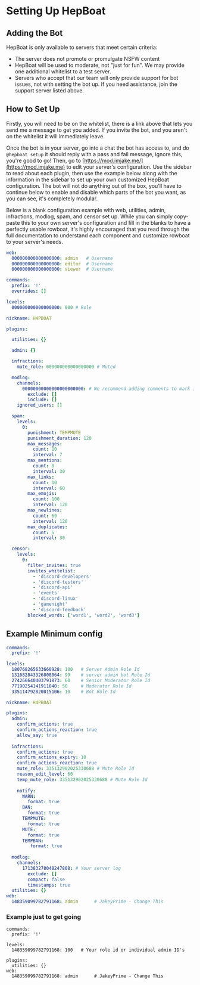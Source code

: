 # Setting Up HepBoat

## Adding the Bot

HepBoat is only available to servers that meet certain criteria:

* The server does not promote or promulgate NSFW content
* HepBoat will be used to moderate, not "just for fun". We may provide one additional whitelist to a test server.
* Servers who accept that our team will only provide support for bot issues, not with setting the bot up. If you need assistance, join the support server listed above.

## How to Set Up

Firstly, you will need to be on the whitelist, there is a link above that lets you send me a message to get you added. If you invite the bot, and you aren't on the whitelist it will immediately leave.

Once the bot is in your server, go into a chat the bot has access to, and do `@hepboat setup` it should reply with a pass and fail message, ignore this, you're good to go!
Then, go to [https://mod.imjake.me/](https://mod.imjake.me) to edit your server's configuration. Use the sidebar to read about each plugin, then use the example below along with the information in the sidebar to set up your own customized HepBoat configuration.
The bot will not do anything out of the box, you'll have to continue below to enable and disable which parts of the bot you want, as you can see, it's completely modular. 

Below is a blank configuration example with web, utilities, admin, infractions, modlog, spam, and censor set up. While you can simply copy-paste this to your own server's configuration and fill in the blanks to have a perfectly usable rowboat, it's highly encouraged that you read through the full documentation to understand each component and customize rowboat to your server's needs.

```yaml
web:
  000000000000000000: admin   # Username
  000000000000000000: editor  # Username
  000000000000000000: viewer  # Username

commands:
  prefix: '!'
  overrides: []

levels:
  000000000000000000: 000 # Role

nickname: H4PB0AT

plugins:

  utilities: {}

  admin: {}

  infractions:
    mute_role: 000000000000000000 # Muted

  modlog:
    channels:
      00000000000000000000000: # We recommend adding comments to mark ids with names
        exclude: []
        include: []
    ignored_users: []

  spam:
    levels:
      0:
        punishment: TEMPMUTE
        punishment_duration: 120
        max_messages:
          count: 10
          interval: 7
        max_mentions:
          count: 8
          interval: 30
        max_links:
          count: 10
          interval: 60
        max_emojis:
          count: 100
          interval: 120
        max_newlines:
          count: 60
          interval: 120
        max_duplicates:
          count: 5
          interval: 30

  censor:
    levels:
      0:
        filter_invites: true
        invites_whitelist: 
          - 'discord-developers'
          - 'discord-testers'
          - 'discord-api'
          - 'events'
          - 'discord-linux'
          - 'gamenight'
          - 'discord-feedback'
        blocked_words: ['word1', 'word2', 'word3']
```



## Example Minimum config

```yaml
commands:
  prefix: '!'

levels:
  180768265633660928: 100   # Server Admin Role Id
  131682843326808064: 99    # server admin bot Role Id
  274266640403791873: 60    # Senior Moderator Role Id
  77190254141911040: 50     # Moderator Role Id
  335114792820015106: 10    # Bot Role Id

nickname: H4PB0AT

plugins:
  admin:
    confirm_actions: true
    confirm_actions_reaction: true
    allow_say: true
        
  infractions:
    confirm_actions: true
    confirm_actions_expiry: 10
    confirm_actions_reaction: true
    mute_role: 335132902025330688 # Mute Role Id
    reason_edit_level: 60
    temp_mute_role: 335132902025330688 # Mute Role Id
    
    notify:
      WARN:
        format: true
      BAN:
        format: true
      TEMPMUTE:
        format: true
      MUTE:
        format: true
      TEMPBAN:
         format: true
    
  modlog:
    channels:
      171383278048247808: # Your server log
        exclude: []
        compact: false
        timestamps: true
  utilities: {}
web:
  148359099782791168: admin      # JakeyPrime - Change This
```

### Example just to get going

```text
commands:
  prefix: '!'
​
levels:
  148359099782791168: 100   # Your role id or individual admin ID's
​
plugins:
  utilities: {}
web:
  148359099782791168: admin      # JakeyPrime - Change This
```

